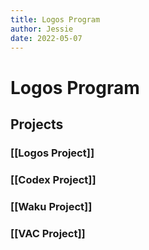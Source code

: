 ```yaml
---
title: Logos Program
author: Jessie
date: 2022-05-07
---
```


# Logos Program
## Projects
### [[Logos Project]]
### [[Codex Project]]
### [[Waku Project]]
### [[VAC Project]]